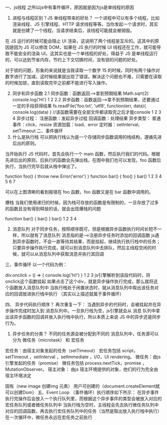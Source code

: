 一、js线程
之所以js中有事件循环，原因就是因为js是单线程的原因

1. 进程与线程区别？JS 单线程带来的好处？
一个进程中可以有多个线程，比如渲染线程、JS 引擎线程、HTTP 请求线程等等。当你发起一个请求时，其实就是创建了一个线程，当请求结束后，该线程可能就会被销毁。

在 JS 运行的时候可能会阻止 UI 渲染，这说明了两个线程是互斥的。这其中的原因是因为 JS 可以修改 DOM，如果在 JS 执行的时候 UI 线程还在工作，就可能导致不能安全的渲染 UI。这其实也是一个单线程的好处，得益于 JS 是单线程运行的，可以达到节省内存，节约上下文切换时间，没有锁的问题的好处。

对于锁的问题，形象的来说就是当我读取一个数字 15 的时候，同时有两个操作对数字进行了加减，这时候结果就出现了错误。解决这个问题也不难，只需要在读取的时候加锁，直到读取完毕之前都不能进行写入操作。

2. 同步和异步函数
2.1 同步函数：函数返回—>拿到预期结果
Math.sqrt(2)
console.log('Hi')
1
2
2.2 异步函数：函数返回—>拿不到预期结果，还要通过一定的手段获得结果
fs.readFile('foo.txt', 'utf8', function(err, data){
	console.log(data)
}
//该函数需要在全部文件都读取完之后才能console
1
2
3
4
异步过程：
注册函数：发起异步过程
回调函数：处理结果
异步类型：
普通事件：click、resize
资源加载：load、error
定时器：setInterval、setTimeout
二、事件循环
1. 什么是执行栈
可以把执行栈认为是一个存储同步函数调用的栈结构，遵循先进后出的原则。

当开始执行 JS 代码时，首先会执行一个 main 函数，然后执行我们的代码。根据先进后出的原则，后执行的函数会先弹出栈，在图中我们也可以发现，foo 函数后执行，当执行完毕后就从栈中弹出了。

function foo() {
  throw new Error('error')
}
function bar() {
  foo()
}
bar()
1
2
3
4
5
6
7

可以在上图清晰的看到报错在 foo 函数，foo 函数又是在 bar 函数中调用的。

爆栈
当我们使用递归的时候，因为栈可存放的函数是有限制的，一旦存放了过多的函数且没有得到释放的话，就会出现爆栈的问题

function bar() {
  bar()
}
bar()
1
2
3
4


2. 消息队列
对于同步任务，按照顺序既可，但是根据异步函数执行时间长短不一样，所以就有了消息队列
消息指的是–>注册异步任务时添加的回调函数
js遇到异步函数时，不会一直等待其结果，而是挂起，继续执行执行栈中的任务；只要异步操作执行完成，就可以到消息队列中去排队，然后主线程空闲的时候，就可以从消息队列中获取消息并执行其回调

三、事件循环
以一个代码为例：

div.onclick = () => {
	console.log('hi!')
}
1
2
3
js引擎解析到该段代码时，将onclick这个函数挂起
如果点击了这个div，就是异步操作执行完成，那么就将这个函数放入消息队列中
当执行栈处于闲置状态时，就从消息队列中取出该任务对应的回调放进执行栈中执行
（其实以上描述就属于事件循环）

四、 异步代码执行顺序？
再次重复一下：
当遇到异步的代码时，会被挂起并在异步操作完成时加入到 消息队列中。一旦执行栈为空，js引擎就会从 消息 队列中拿出该异步函数的回调并放入执行栈中执行，所以本质上来说 JS 中的异步还是同步行为。


1. 异步任务的分类？
不同的任务源会被分配到不同的 消息队列中，任务源可以分为 微任务（microtask） 和 宏任务

宏任务：由宿主对象发起的任务（setTimeout）
宏任务包括 script， setTimeout ，setInterval ，setImmediate ，I/O，UI rendering。
微任务：由js引擎发起的任务（promise）
微任务包括 process.nextTick，promise ，MutationObserver。
宿主对象：
由js 宿主环境提供的对象，他们的行为完全由宿主环境决定

固有（new image 创建img 元素）
用户可创建的（document.createElement就可以创建Dom）
五、Event Loop （事件循环）执行顺序如下所示：
在异步事件执行完操作后会放入一个执行队列里，而根据这个异步事件的类型会被放入对应的宏任务队列或者微任务队列中
当执行栈为空时，主线程会先去执行微任务队列中对应的回调函数，再去执行宏任务队列中的任务（当然是取出放入执行栈中执行）
在一次循环中，微任务永远在宏任务之前执行
